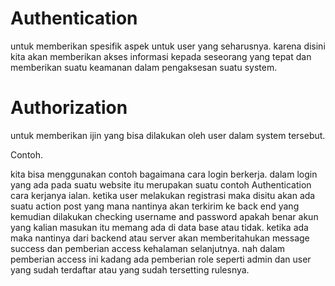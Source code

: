 #  Authentication

untuk memberikan spesifik aspek untuk user yang seharusnya. karena disini kita akan memberikan akses informasi kepada seseorang yang tepat dan memberikan suatu keamanan dalam pengaksesan suatu system.

#  Authorization

untuk memberikan ijin yang bisa dilakukan oleh user dalam system tersebut.

Contoh.

kita bisa menggunakan contoh bagaimana cara login berkerja. dalam login yang ada pada suatu website itu merupakan suatu contoh Authentication cara kerjanya ialan. ketika user melakukan registrasi maka disitu akan ada suatu action post yang mana nantinya akan terkirim ke back end yang kemudian dilakukan checking username and password apakah benar akun yang kalian masukan itu memang ada di data base atau tidak. ketika ada maka nantinya dari backend atau server akan memberitahukan message success dan pemberian access kehalaman selanjutnya. nah dalam pemberian access ini kadang ada pemberian role seperti admin dan user yang sudah terdaftar atau yang sudah tersetting rulesnya.
